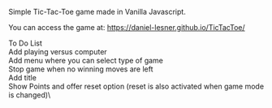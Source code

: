 Simple Tic-Tac-Toe game made in Vanilla Javascript.

You can access the game at: https://daniel-lesner.github.io/TicTacToe/

To Do List\
Add playing versus computer\
Add menu where you can select type of game\
Stop game when no winning moves are left\
Add title\
Show Points and offer reset option (reset is also activated when game mode is changed)\
